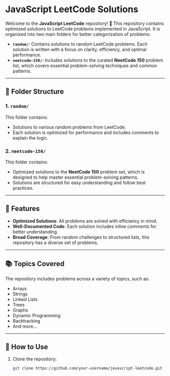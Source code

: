 # JavaScript LeetCode Solutions

Welcome to the **JavaScript LeetCode** repository! 🎯 This repository contains optimized solutions to LeetCode problems implemented in JavaScript. It is organized into two main folders for better categorization of problems:

- **`random/`**: Contains solutions to random LeetCode problems. Each solution is written with a focus on clarity, efficiency, and optimal performance.
- **`neetcode-150/`**: Includes solutions to the curated **NeetCode 150** problem list, which covers essential problem-solving techniques and common patterns.

---

## 📂 Folder Structure

### 1. `random/`

This folder contains:

- Solutions to various random problems from LeetCode.
- Each solution is optimized for performance and includes comments to explain the logic.

### 2. `neetcode-150/`

This folder contains:

- Optimized solutions to the **NeetCode 150** problem set, which is designed to help master essential problem-solving patterns.
- Solutions are structured for easy understanding and follow best practices.

---

## 🚀 Features

- **Optimized Solutions**: All problems are solved with efficiency in mind.
- **Well-Documented Code**: Each solution includes inline comments for better understanding.
- **Broad Coverage**: From random challenges to structured lists, this repository has a diverse set of problems.

---

## 📚 Topics Covered

The repository includes problems across a variety of topics, such as:

- Arrays
- Strings
- Linked Lists
- Trees
- Graphs
- Dynamic Programming
- Backtracking
- And more...

---

## 🔧 How to Use

1. Clone the repository:
   ```bash
   git clone https://github.com/your-username/javascript-leetcode.git
   ```
